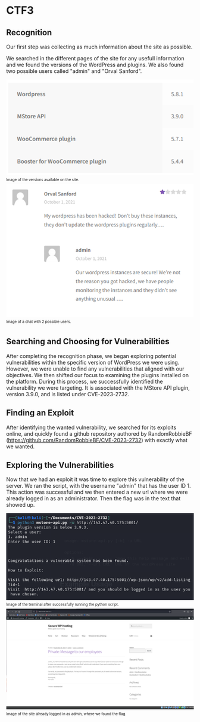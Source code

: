 # CTF3

## Recognition

 Our first step was collecting as much information about the site as possible.

 We searched in the different pages of the site for any usefull information and we found the versions of the WordPress and plugins.
 We also found two possible users called "admin" and "Orval Sanford".

 <img src= fotos/CTF3_1.png width="550" >
 <sub><sup>Image of the versions available on the site.</sup></sub>

 <img src= fotos/CTF3_2.png width="550" >
 <sub><sup>Image of a chat with 2 possible users.</sup></sub>

## Searching and Choosing for Vulnerabilities

After completing the recognition phase, we began exploring potential vulnerabilities within the specific version of WordPress we were using. However, we were unable to find any vulnerabilities that aligned with our objectives. We then shifted our focus to examining the plugins installed on the platform. During this process, we successfully identified the vulnerability we were targeting. It is associated with the MStore API plugin, version 3.9.0, and is listed under CVE-2023-2732.

## Finding an Exploit

After identifying the wanted vulnerability, we searched for its exploits online, and quickly found a github repository authored by RandomRobbieBF (https://github.com/RandomRobbieBF/CVE-2023-2732) with exactly what we wanted. 


## Exploring the Vulnerabilities

 Now that we had an exploit it was time to explore this vulnerability of the server.
 We ran the script, with the username "admin" that has the user ID 1. This action was successful and we then entered a new url where we were already logged in as an administrator. Then the flag was in the text that showed up.

 <img src= fotos/CTF3_3.png width="550" >
 <sub><sup>Image of the terminal after successfully running the python script.</sup></sub>

 <img src= fotos/CTF3_4.png width="550" >
 <sub><sup>Image of the site already logged in as admin, where we found the flag.</sup></sub>
